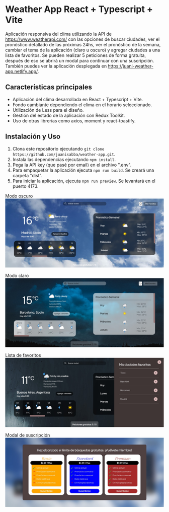 # Weather App React + Typescript + Vite

Aplicación responsiva del clima utilizando la API de https://www.weatherapi.com/ con las opciones de buscar ciudades, ver el pronóstico detallado de las próximas 24hs, ver el pronóstico de la semana, cambiar el tema de la aplicación (claro u oscuro) y agregar ciudades a una lista de favoritos. Se pueden realizar 5 peticiones de forma gratuita, después de eso se abrirá un modal para continuar con una suscripción. 
También puedes ver la aplicación desplegada en https://juani-weather-app.netlify.app/.

## Características principales

- Aplicación del clima desarrollada en React + Typescript + Vite.
- Fondo cambiante dependiendo el clima en el horario seleccionado.
- Utilización de Less para el diseño.
- Gestión del estado de la aplicación con Redux Toolkit.
- Uso de otras librerías como axios, moment y react-toastify.

## Instalación y Uso

1. Clona este repositorio ejecutando `git clone https://github.com/juanisabba/weather-app.git`.
2. Instala las dependencias ejecutando `npm install`.
3. Pega la API key (que pasé por email) en el archivo ".env".
4. Para empaquetar la aplicación ejecuta `npm run build`. Se creará una carpeta "dist".
5. Para iniciar la aplicación, ejecuta `npm run preview`. Se levantará en el puerto 4173.

Modo oscuro
![image](https://github.com/juanisabba/weather-app/blob/main/src/assets/examples/example1.jpg)

Modo claro
![image](https://github.com/juanisabba/weather-app/blob/main/src/assets/examples/example2.jpg)

Lista de favoritos
![image](https://github.com/juanisabba/weather-app/blob/main/src/assets/examples/example3.jpg)

Modal de suscripción
![image](https://github.com/juanisabba/weather-app/blob/main/src/assets/examples/example4.jpg)
